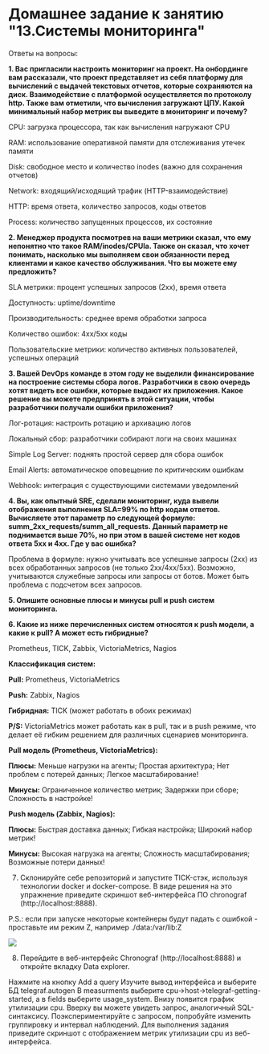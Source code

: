 # Домашнее задание к занятию "13.Системы мониторинга"

Ответы на вопросы:

__1. Вас пригласили настроить мониторинг на проект. На онбординге вам рассказали, что проект представляет из себя платформу для вычислений с выдачей текстовых отчетов, которые сохраняются на диск. Взаимодействие с платформой осуществляется по протоколу http. Также вам отметили, что вычисления загружают ЦПУ. Какой минимальный набор метрик вы выведите в мониторинг и почему?__

CPU: загрузка процессора, так как вычисления нагружают CPU

RAM: использование оперативной памяти для отслеживания утечек памяти

Disk: свободное место и количество inodes (важно для сохранения отчетов)

Network: входящий/исходящий трафик (HTTP-взаимодействие)

HTTP: время ответа, количество запросов, коды ответов

Process: количество запущенных процессов, их состояние



__2. Менеджер продукта посмотрев на ваши метрики сказал, что ему непонятно что такое RAM/inodes/CPUla. Также он сказал, что хочет понимать, насколько мы выполняем свои обязанности перед клиентами и какое качество обслуживания. Что вы можете ему предложить?__

SLA метрики: процент успешных запросов (2xx), время ответа

Доступность: uptime/downtime

Производительность: среднее время обработки запроса

Количество ошибок: 4xx/5xx коды

Пользовательские метрики: количество активных пользователей, успешных операций


__3. Вашей DevOps команде в этом году не выделили финансирование на построение системы сбора логов. Разработчики в свою очередь хотят видеть все ошибки, которые выдают их приложения. Какое решение вы можете предпринять в этой ситуации, чтобы разработчики получали ошибки приложения?__

Лог-ротация: настроить ротацию и архивацию логов

Локальный сбор: разработчики собирают логи на своих машинах

Simple Log Server: поднять простой сервер для сбора ошибок

Email Alerts: автоматическое оповещение по критическим ошибкам

Webhook: интеграция с существующими системами уведомлений


__4. Вы, как опытный SRE, сделали мониторинг, куда вывели отображения выполнения SLA=99% по http кодам ответов. Вычисляете этот параметр по следующей формуле: summ_2xx_requests/summ_all_requests. Данный параметр не поднимается выше 70%, но при этом в вашей системе нет кодов ответа 5xx и 4xx. Где у вас ошибка?__

Проблема в формуле: нужно учитывать все успешные запросы (2xx) из всех обработанных запросов (не только 2xx/4xx/5xx).
Возможно, учитываются служебные запросы или запросы от ботов.
Может быть проблема с подсчетом всех запросов.

__5. Опишите основные плюсы и минусы pull и push систем мониторинга.__



__6. Какие из ниже перечисленных систем относятся к push модели, а какие к pull? А может есть гибридные?__

Prometheus, TICK, Zabbix, VictoriaMetrics, Nagios

__Классификация систем:__

__Pull:__ Prometheus, VictoriaMetrics

__Push:__ Zabbix, Nagios

__Гибридная:__ TICK (может работать в обоих режимах)

__P/S:__ VictoriaMetrics может работать как в pull, так и в push режиме, что делает её гибким решением для различных сценариев мониторинга.

__Pull модель (Prometheus, VictoriaMetrics):__

__Плюсы:__
Меньше нагрузки на агенты; Простая архитектура; Нет проблем с потерей данных; Легкое масштабирование!

__Минусы:__
Ограниченное количество метрик; Задержки при сборе; Сложность в настройке!

__Push модель (Zabbix, Nagios):__

__Плюсы:__
Быстрая доставка данных; Гибкая настройка; Широкий набор метрик!

__Минусы:__
Высокая нагрузка на агенты; Сложность масштабирования; Возможные потери данных!

7. Склонируйте себе репозиторий и запустите TICK-стэк, используя технологии docker и docker-compose.
В виде решения на это упражнение приведите скриншот веб-интерфейса ПО chronograf (http://localhost:8888).

P.S.: если при запуске некоторые контейнеры будут падать с ошибкой - проставьте им режим Z, например ./data:/var/lib:Z

![](img/)

8. Перейдите в веб-интерфейс Chronograf (http://localhost:8888) и откройте вкладку Data explorer.

Нажмите на кнопку Add a query
Изучите вывод интерфейса и выберите БД telegraf.autogen
В measurments выберите cpu->host->telegraf-getting-started, а в fields выберите usage_system. Внизу появится график утилизации cpu.
Вверху вы можете увидеть запрос, аналогичный SQL-синтаксису. Поэкспериментируйте с запросом, попробуйте изменить группировку и интервал наблюдений.
Для выполнения задания приведите скриншот с отображением метрик утилизации cpu из веб-интерфейса.


